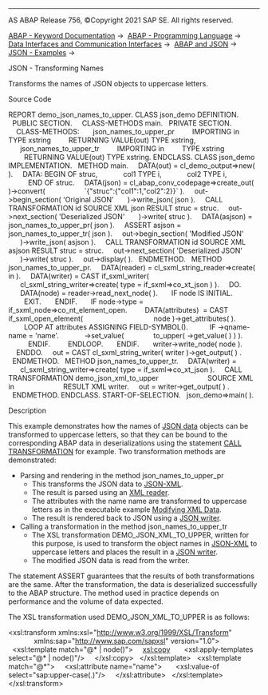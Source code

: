   

* * *

AS ABAP Release 756, ©Copyright 2021 SAP SE. All rights reserved.

[ABAP - Keyword Documentation](https://help.sap.com/doc/abapdocu_756_index_htm/7.56/en-US/abenabap.htm) →  [ABAP - Programming Language](https://help.sap.com/doc/abapdocu_756_index_htm/7.56/en-US/abenabap_reference.htm) →  [Data Interfaces and Communication Interfaces](https://help.sap.com/doc/abapdocu_756_index_htm/7.56/en-US/abenabap_data_communication.htm) →  [ABAP and JSON](https://help.sap.com/doc/abapdocu_756_index_htm/7.56/en-US/abenabap_json.htm) →  [JSON - Examples](https://help.sap.com/doc/abapdocu_756_index_htm/7.56/en-US/abenabap_json_abexas.htm) → 

JSON - Transforming Names

Transforms the names of JSON objects to uppercase letters.

Source Code

REPORT demo\_json\_names\_to\_upper.
CLASS json\_demo DEFINITION.
  PUBLIC SECTION.
    CLASS-METHODS main.
  PRIVATE SECTION.
    CLASS-METHODS:
      json\_names\_to\_upper\_pr
        IMPORTING in         TYPE xstring
        RETURNING VALUE(out) TYPE xstring,
      json\_names\_to\_upper\_tr
        IMPORTING in         TYPE xstring
        RETURNING VALUE(out) TYPE xstring.
ENDCLASS.
CLASS json\_demo IMPLEMENTATION.
  METHOD main.
    DATA(out) = cl\_demo\_output=>new( ).
    DATA: BEGIN OF struc,
            col1 TYPE i,
            col2 TYPE i,
          END OF struc.
    DATA(json) = cl\_abap\_conv\_codepage=>create\_out( )->convert(
                   \`{"struc":{"col1":1,"col2":2}}\` ).
    out->begin\_section( 'Original JSON'
      )->write\_json( json ).
    CALL TRANSFORMATION id SOURCE XML json RESULT struc = struc.
    out->next\_section( 'Deserialized JSON'
      )->write( struc ).
    DATA(asjson) = json\_names\_to\_upper\_pr( json ).
    ASSERT asjson = json\_names\_to\_upper\_tr( json ).
    out->begin\_section( 'Modified JSON'
      )->write\_json( asjson ).
    CALL TRANSFORMATION id SOURCE XML asjson RESULT struc = struc.
    out->next\_section( 'Deserialized JSON'
      )->write( struc ).
    out->display( ).
  ENDMETHOD.
  METHOD json\_names\_to\_upper\_pr.
    DATA(reader) = cl\_sxml\_string\_reader=>create( in ).
    DATA(writer) = CAST if\_sxml\_writer(
      cl\_sxml\_string\_writer=>create( type = if\_sxml=>co\_xt\_json ) ).
    DO.
      DATA(node) = reader->read\_next\_node( ).
      IF node IS INITIAL.
        EXIT.
      ENDIF.
      IF node->type = if\_sxml\_node=>co\_nt\_element\_open.
        DATA(attributes)  = CAST if\_sxml\_open\_element(
                                   node )->get\_attributes( ).
        LOOP AT attributes ASSIGNING FIELD-SYMBOL(<attribute>).
          IF <attribute>->qname-name = 'name'.
            <attribute>->set\_value(
              to\_upper( <attribute>->get\_value( ) ) ).
          ENDIF.
        ENDLOOP.
      ENDIF.
      writer->write\_node( node ).
    ENDDO.
    out = CAST cl\_sxml\_string\_writer( writer )->get\_output( ) .
  ENDMETHOD.
  METHOD json\_names\_to\_upper\_tr.
    DATA(writer) =
      cl\_sxml\_string\_writer=>create( type = if\_sxml=>co\_xt\_json ).
    CALL TRANSFORMATION demo\_json\_xml\_to\_upper
                        SOURCE XML in
                        RESULT XML writer.
    out = writer->get\_output( ) .
  ENDMETHOD.
ENDCLASS.
START-OF-SELECTION.
  json\_demo=>main( ).

Description

This example demonstrates how the names of [JSON data](https://help.sap.com/doc/abapdocu_756_index_htm/7.56/en-US/abenjson_oview.htm) objects can be transformed to uppercase letters, so that they can be bound to the corresponding ABAP data in deserializations using the statement [CALL TRANSFORMATION](https://help.sap.com/doc/abapdocu_756_index_htm/7.56/en-US/abapcall_transformation_shortref.htm) for example. Two transformation methods are demonstrated:

-   Parsing and rendering in the method json\_names\_to\_upper\_pr
    -   This transforms the JSON data to [JSON-XML](https://help.sap.com/doc/abapdocu_756_index_htm/7.56/en-US/abenjson_xml_glosry.htm "Glossary Entry").
    -   The result is parsed using an [XML reader](https://help.sap.com/doc/abapdocu_756_index_htm/7.56/en-US/abenxml_reader_glosry.htm "Glossary Entry").
    -   The attributes with the name name are transformed to uppercase letters as in the executable example [Modifying XML Data](https://help.sap.com/doc/abapdocu_756_index_htm/7.56/en-US/abensxml_reader_writer_abexa.htm).
    -   The result is rendered back to JSON using a [JSON writer](https://help.sap.com/doc/abapdocu_756_index_htm/7.56/en-US/abenjson_writer_glosry.htm "Glossary Entry").
-   Calling a transformation in the method json\_names\_to\_upper\_tr
    -   The XSL transformation DEMO\_JSON\_XML\_TO\_UPPER, written for this purpose, is used to transform the object names in [JSON-XML](https://help.sap.com/doc/abapdocu_756_index_htm/7.56/en-US/abenjson_xml_glosry.htm "Glossary Entry") to uppercase letters and places the result in a [JSON writer](https://help.sap.com/doc/abapdocu_756_index_htm/7.56/en-US/abenjson_writer_glosry.htm "Glossary Entry").
    -   The modified JSON data is read from the writer.

The statement ASSERT guarantees that the results of both transformations are the same. After the transformation, the data is deserialized successfully to the ABAP structure. The method used in practice depends on performance and the volume of data expected.

The XSL transformation used DEMO\_JSON\_XML\_TO\_UPPER is as follows:

<xsl:transform xmlns:xsl="http://www.w3.org/1999/XSL/Transform"
               xmlns:sap="http://www.sap.com/sapxsl" version="1.0">
  <xsl:template match="@\* | node()">
    <xsl:copy>
      <xsl:apply-templates select="@\* | node()"/>
    </xsl:copy>
  </xsl:template>
  <xsl:template match="@\*">
    <xsl:attribute name="name">
      <xsl:value-of select="sap:upper-case(.)"/>
    </xsl:attribute>
  </xsl:template>
</xsl:transform>